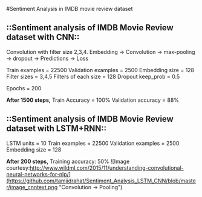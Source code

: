 #Sentiment Analysis in IMDB movie review dataset

## ::Sentiment analysis of IMDB Movie Review dataset with CNN::
Convolution with filter size 2,3,4.
Embedding -> Convolution -> max-pooling -> dropout -> Predictions -> Loss

Train examples = 22500
Validation examples = 2500
Embedding size = 128
Filter sizes = 3,4,5
Filters of each size = 128
Dropout keep_prob = 0.5

Epochs = 200

**After 1500 steps,** 
		Train Accuracy = 100%
		Validation accuracy = 88%





## ::Sentiment analysis of IMDB Movie Review dataset with LSTM+RNN::
LSTM units = 10
Train examples = 22500
Validation examples = 2500
Embedding size = 128


**After 200 steps,**
		Training accuracy: 50%
![Image courtesy:http://www.wildml.com/2015/11/understanding-convolutional-neural-networks-for-nlp/](https://github.com/tamjidrahat/Sentiment_Analysis_LSTM_CNN/blob/master/image_cnntext.png "Convolution -> Pooling")

